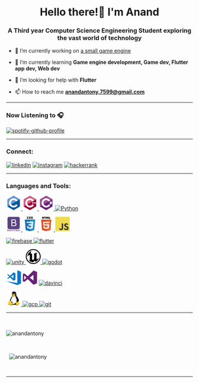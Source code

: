 <h1 align="center">Hello there!👋 I'm Anand</h1>
<h3 align="center">A Third year Computer Science Engineering Student exploring the vast world of technology</h3>

- 🔭 I’m currently working on [a small game engine](https://github.com/anandantony/TitanEngine)

- 🌱 I’m currently learning **Game engine development, Game dev, Flutter app dev, Web dev**

- 🤝 I’m looking for help with **Flutter**

- 📫 How to reach me **anandantony.7599@gmail.com**
  
---
### Now Listening to 🎧
[![spotify-github-profile](https://spotify-github-profile.vercel.app/api/view?uid=9cwot8hligc9vmvfm0ykz8khi&cover_image=true&theme=default)](https://spotify-github-profile.vercel.app/api/view?uid=9cwot8hligc9vmvfm0ykz8khi&redirect=true)

---

<h3 align="left">Connect:</h3>
<p align="left">
<a href="https://www.linkedin.com/in/anandantony99/" target="blank"><img align="center" src="https://raw.githubusercontent.com/rahuldkjain/github-profile-readme-generator/master/src/images/icons/Social/linked-in-alt.svg" alt="linkedin" height="30" width="40" /></a>
<a href="https://www.instagram.com/_anand_antony_/" target="blank"><img align="center" src="https://raw.githubusercontent.com/rahuldkjain/github-profile-readme-generator/master/src/images/icons/Social/instagram.svg" alt="instagram" height="30" width="40" /></a>
<a href="https://www.hackerrank.com/anandantony_7599" target="blank"><img align="center" src="https://raw.githubusercontent.com/rahuldkjain/github-profile-readme-generator/master/src/images/icons/Social/hackerrank.svg" alt="hackerrank" height="30" width="40" /></a>
</p>

---

<h3 align="left">Languages and Tools:</h3>
<p align="left">

<!-- Languages -->
<a href="https://www.cprogramming.com/" target="_blank"> <img src="https://raw.githubusercontent.com/devicons/devicon/master/icons/c/c-original.svg" alt="c" width="40" height="40"/> </a> 
<a href="https://www.w3schools.com/cpp/" target="_blank"> <img src="https://raw.githubusercontent.com/devicons/devicon/master/icons/cplusplus/cplusplus-original.svg" alt="cplusplus" width="40" height="40"/> </a> 
<a href="https://www.w3schools.com/cs" target="_blank"> <img src="https://raw.githubusercontent.com/devicons/devicon/master/icons/csharp/csharp-original.svg" alt="csharp" width="40" height="40"/> </a>
<a href="https://www.python.org" target="_blank"> <img alt="Python" width="40"  height="40" src="https://upload.wikimedia.org/wikipedia/commons/thumb/c/c3/Python-logo-notext.svg/768px-Python-logo-notext.svg.png"/> </a>

<!-- WEB -->
<a href="https://getbootstrap.com" target="_blank"> <img src="https://raw.githubusercontent.com/devicons/devicon/master/icons/bootstrap/bootstrap-plain-wordmark.svg" alt="bootstrap" width="40" height="40"/> </a> 
<a href="https://www.w3schools.com/css/" target="_blank"> <img src="https://raw.githubusercontent.com/devicons/devicon/master/icons/css3/css3-original-wordmark.svg" alt="css3" width="40" height="40"/> </a> 
<a href="https://www.w3.org/html/" target="_blank"> <img src="https://raw.githubusercontent.com/devicons/devicon/master/icons/html5/html5-original-wordmark.svg" alt="html5" width="40" height="40"/> </a> 
<a href="https://developer.mozilla.org/en-US/docs/Web/JavaScript" target="_blank"> <img src="https://raw.githubusercontent.com/devicons/devicon/master/icons/javascript/javascript-original.svg" alt="javascript" width="40" height="40"/> </a> 

<!-- Flutter -->
<a href="https://firebase.google.com/" target="_blank"> <img src="https://www.vectorlogo.zone/logos/firebase/firebase-icon.svg" alt="firebase" width="40" height="40"/> </a> 
<a href="https://flutter.dev" target="_blank"> <img src="https://www.vectorlogo.zone/logos/flutterio/flutterio-icon.svg" alt="flutter" width="40" height="40"/> </a>

<!-- Softwares or tools -->

<a href="https://unity.com/" target="_blank"> <img src="https://www.vectorlogo.zone/logos/unity3d/unity3d-icon.svg" alt="unity" width="40" height="40"/> </a>
<a href="https://www.unrealengine.com/en-US/" target="_blank"> <img src="https://github.com/anandantony/anandantony/blob/main/ue4.png?raw=true" alt="unreal" width="40" height="40"/> </a>
<a href="https://godotengine.org/" target="_blank"> <img src="https://upload.wikimedia.org/wikipedia/commons/6/6a/Godot_icon.svg" alt="godot" width="40" height="40"/> </a>

<a href="https://code.visualstudio.com/" target="_blank"><img src="https://raw.githubusercontent.com/github/explore/80688e429a7d4ef2fca1e82350fe8e3517d3494d/topics/visual-studio-code/visual-studio-code.png" alt="vscode" width="40" height="40"/></a> 
<a href="https://visualstudio.com/" target="_blank"><img src="https://raw.githubusercontent.com/devicons/devicon/master/icons/visualstudio/visualstudio-plain.svg" alt="vscode" width="40" height="40"/></a> 
<a href="https://www.blackmagicdesign.com/in/products/davinciresolve/" target="_blank"> <img src="https://upload.wikimedia.org/wikipedia/en/d/dc/DaVinci_Resolve_Logo.png" alt="davinci" width="40" height="40"/> </a> 
</p>

<!-- Other -->
<a href="https://www.linux.org/" target="_blank"> <img src="https://raw.githubusercontent.com/devicons/devicon/master/icons/linux/linux-original.svg" alt="linux" width="40" height="40"/> </a>
<a href="https://cloud.google.com" target="_blank"> <img src="https://www.vectorlogo.zone/logos/google_cloud/google_cloud-icon.svg" alt="gcp" width="40" height="40"/> </a> 
<a href="https://git-scm.com/" target="_blank"> <img src="https://www.vectorlogo.zone/logos/git-scm/git-scm-icon.svg" alt="git" width="40" height="40"/> </a> 

---
<br>
<p><img align="center" src="https://github-readme-stats.vercel.app/api/top-langs?username=anandantony&show_icons=true&theme=dark&locale=en&layout=compact" alt="anandantony" /></p>

<br>
<p>&nbsp
<img align="center" src="https://github-readme-stats.vercel.app/api?username=anandantony&show_icons=true&theme=dark&title_color=d9d9d9&text_color=dfdddd&locale=en" alt="anandantony" /></p>

<br>

---
